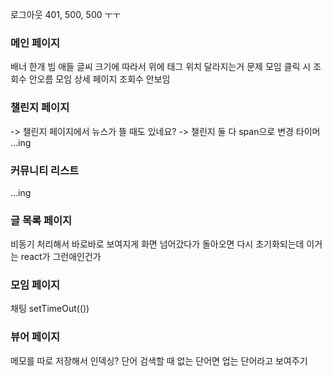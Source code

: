 로그아웃 401, 500, 500 ㅜㅜ 

### 메인 페이지
배너 한개 빔
애들 글씨 크기에 따라서 위에 태그 위치 달라지는거 문제
모임 클릭 시 조회수 안오름 
모임 상세 페이지 조회수 안보임 

### 챌린지 페이지 
-> 챌린지 페이지에서 뉴스가 뜰 때도 있네요?
-> 챌린지 둘 다 span으로 변경 
타이머  
...ing

### 커뮤니티 리스트
...ing

### 글 목록 페이지
비동기 처리해서 바로바로 보여지게 
화면 넘어갔다가 돌아오면 다시 초기화되는데 이거는 react가 그런애인건가

### 모임 페이지
채팅 setTimeOut(())

### 뷰어 페이지
메모를 따로 저장해서 인덱싱? 
단어 검색할 때 없는 단어면 업는 단어라고 보여주기 